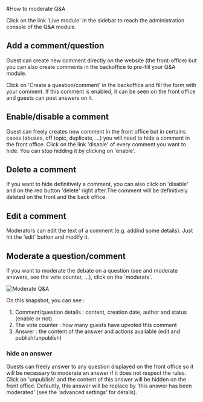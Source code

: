 #How to moderate Q&A

Click on the link 'Live module' in the sidebar to reach the administration console of the Q&A module.

## Add a comment/question

Guest can create new comment directly on the website (the front-office) but you can also create comments in the backoffice to pre-fill your Q&A module.

Click on 'Create a question/comment' in the backoffice and fill the form with your comment. 
If this comment is enabled, it can be seen on the front office and guests can post answers on it.

## Enable/disable a comment

Guest can freely creates new comment in the front office but in certains cases (abuses, off topic, duplicate, …) you will need to hide a comment in the front office.
Click on the link 'disable' of every comment you want to hide. You can stop hidding it by clicking on 'enable'.

## Delete a comment

If you want to hide definitively a comment, you can also click on 'disable' and on the red button 'delete' right after.The comment will be definitively deleted on the front and the back office.

## Edit a comment

Moderators can edit the text of a comment (e.g. addind some details). Just hit the 'edit' button and modify it.

## Moderate a question/comment

If you want to moderate the debate on a question (see and moderate answers, see the vote counter, …), click on the 'moderate'.


![Moderate Q&A](https://raw.github.com/applidget/event-cms-documentation/master/images/moderators/qa_moderate_backoffice.png)

On this snapshot, you can see : 

1. Comment/question details : content, creation date, author and status (enable or not)
2. The vote counter : how many guests have upvoted this comment
3. Answer : the content of the answer and actions available (edit and publish/unpublish)

### hide an answer

Guests can freely answer to any question displayed on the front office so it will be necessary to moderate an answer if it does not respect the rules. Click on 'unpublish' and the content of this answer will be hidden on the front office. Defaultly, this answer will be replace by 'this answer has been moderated' (see the 'advanced settings' for details).





